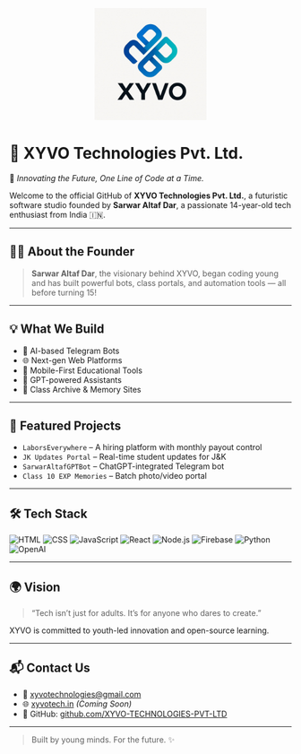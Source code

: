 <p align="center">
  <img src="https://raw.githubusercontent.com/XYVO-TECHNOLOGIES-PVT-LTD/XYVO-FOUNDATION/main/xyvo-logo.jpg" alt="XYVO Logo" width="200"/>
</p>


# 🚀 XYVO Technologies Pvt. Ltd.

🔧 *Innovating the Future, One Line of Code at a Time.*

Welcome to the official GitHub of **XYVO Technologies Pvt. Ltd.**, a futuristic software studio founded by **Sarwar Altaf Dar**, a passionate 14-year-old tech enthusiast from India 🇮🇳.

---

## 👨‍💻 About the Founder
> **Sarwar Altaf Dar**, the visionary behind XYVO, began coding young and has built powerful bots, class portals, and automation tools — all before turning 15!

---

## 💡 What We Build
- 🤖 AI-based Telegram Bots  
- 🌐 Next-gen Web Platforms  
- 📱 Mobile-First Educational Tools  
- 🧠 GPT-powered Assistants  
- 🏫 Class Archive & Memory Sites  

---

## 🌟 Featured Projects
- `LaborsEverywhere` – A hiring platform with monthly payout control  
- `JK Updates Portal` – Real-time student updates for J&K  
- `SarwarAltafGPTBot` – ChatGPT-integrated Telegram bot  
- `Class 10 EXP Memories` – Batch photo/video portal  

---

## 🛠️ Tech Stack
![HTML](https://img.shields.io/badge/-HTML5-E34F26?logo=html5&logoColor=fff&style=for-the-badge&labelColor=000)
![CSS](https://img.shields.io/badge/-CSS3-1572B6?logo=css3&logoColor=fff&style=for-the-badge&labelColor=000)
![JavaScript](https://img.shields.io/badge/-JavaScript-F7DF1E?logo=javascript&logoColor=000&style=for-the-badge&labelColor=000)
![React](https://img.shields.io/badge/-React-61DAFB?logo=react&logoColor=000&style=for-the-badge&labelColor=000)
![Node.js](https://img.shields.io/badge/-Node.js-339933?logo=nodedotjs&logoColor=fff&style=for-the-badge&labelColor=000)
![Firebase](https://img.shields.io/badge/-Firebase-FFCA28?logo=firebase&logoColor=000&style=for-the-badge&labelColor=000)
![Python](https://img.shields.io/badge/-Python-3776AB?logo=python&logoColor=fff&style=for-the-badge&labelColor=000)
![OpenAI](https://img.shields.io/badge/-OpenAI-412991?logo=openai&logoColor=fff&style=for-the-badge&labelColor=000)

---

## 🌍 Vision
> “Tech isn’t just for adults. It’s for anyone who dares to create.”

XYVO is committed to youth-led innovation and open-source learning.

---

## 📬 Contact Us
- 📧 xyvotechnologies@gmail.com  
- 🌐 [xyvotech.in](#) *(Coming Soon)*  
- 🔗 GitHub: [github.com/XYVO-TECHNOLOGIES-PVT-LTD](https://github.com/XYVO-TECHNOLOGIES-PVT-LTD)

---

> Built by young minds. For the future. ✨
